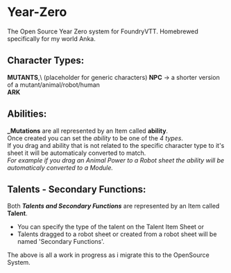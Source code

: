 # Year-Zero

The Open Source Year Zero system for FoundryVTT. Homebrewed specifically for my world Anka.

## Character Types:

**MUTANTS**,\ (placeholder for generic characters)
**NPC** -> a shorter version of a mutant/animal/robot/human \
**ARK**

## Abilities:

**_Mutations** are all represented by an Item called **ability**.\
Once created you can set the _ability_ to be one of the _4 types_.\
If you drag and ability that is not related to the specific character type to it's sheet it will be automaticaly converted to match.\
_For example if you drag an Animal Power to a Robot sheet the ability will be automaticaly converted to a Module._

## Talents - Secondary Functions:

Both **_Talents and Secondary Functions_** are represented by an Item called **Talent**.

-   You can specify the type of the talent on the Talent Item Sheet or
-   Talents dragged to a robot sheet or created from a robot sheet will be named 'Secondary Functions'.

The above is all a work in progress as i migrate this to the OpenSource System.